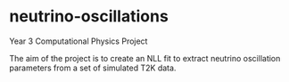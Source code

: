 # neutrino-oscillations

Year 3 Computational Physics Project

The aim of the project is to create an NLL fit to extract neutrino oscillation parameters from a set of simulated T2K data.
